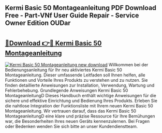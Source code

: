 ## Kermi Basic 50 Montageanleitung PDF Download Free - Part-VNf User Guide Repair - Service Owner Edition OUDar

# <h2><a href="http://df7lgab.blite.top/?on=Kermi+Basic+50+Montageanleitung">🔗Download 👉🔴 Kermi Basic 50 Montageanleitung</a></h2>

[![Kermi Basic 50 Montageanleitung new download](https://i.imgur.com/lujVjoI.png)](http://df7lgab.blite.top/?on=Kermi+Basic+50+Montageanleitung)
Willkommen bei der Bedienungsanleitung für Ihr neu aktiviertes Kermi Basic 50 Montageanleitung. Dieser umfassende Leitfaden soll Ihnen helfen, alle Funktionen und Vorteile Ihres Produkts zu verstehen und zu nutzen. Sie finden detaillierte Anweisungen zur Installation, Verwendung, Wartung und Fehlerbehebung. Grundlegende Anweisungen Kermi Basic 50 MontageanleitungD Dieses Handbuch enthält wichtige Anweisungen für die sichere und effektive Einrichtung und Bedienung Ihres Produkts. Erleben Sie die nahtlose Integration der Funktionsliste mit Ihrem neuen Kermi Basic 50 Montageanleitung. Wir vertrauen darauf, dass das Kermi Basic 50 MontageanleitungD eine klare und präzise Ressource für Ihre Bemühungen war, die Besonderheiten Ihres neuen Geräts kennenzulernen. Bei Fragen oder Bedenken wenden Sie sich bitte an unser Kundendienstteam.
